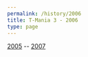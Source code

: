 ```yaml
---
permalink: /history/2006
title: T-Mania 3 - 2006
type: page
---
```


[2005](/history/2005) -- [2007](/history/2007)

<!-- ![2007]( {{ '/assets/images/2007-plakat.jpg' | relative_url }} ) -->

